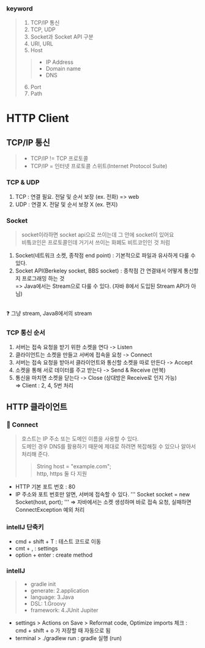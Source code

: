 ### keyword
> 1. TCP/IP 통신
> 2. TCP, UDP
> 3. Socket과 Socket API 구분
> 4. URI, URL
> 5. Host
>>  - IP Address
>>  - Domain name
>>  - DNS
> 6. Port
> 7. Path

# HTTP Client

## TCP/IP 통신
> - TCP/IP != TCP 프로토콜 <br>
> - TCP/IP = 인터넷 프로토콜 스위트(Internet Protocol Suite)

### TCP & UDP
1. TCP : 연결 필요. 전달 및 순서 보장 (ex. 전화) => web
2. UDP : 연결 X. 전달 및 순서 보장 X (ex. 편지)

### Socket
> socket이라하면 socket api으로 쓰이는데 그 안에 socket이 있어요 <br>
> 비틐코인은 프로토콜인데 거기서 쓰이는 화폐도 비트코인인 것 처럼
1. Socket(네트워크 소켓, 종착점 end point) : 기본적으로 파일과 유사하게 다룰 수 있다. 
2. Socket API(Berkeley socket, BBS socket) : 종착점 간 연결돼서 어떻게 통신할지 프로그래밍 하는 것 <br>
=> Java에서는 Stream으로 다룰 수 있다. (자바 8에서 도입된 Stream API가 아님)
<br>
❓ 그냥 stream, Java8에서의 stream

### TCP 통신 순서
1. 서버는 접속 요청을 받기 위한 소켓을 연다 -> Listen
2. 클라이언트는 소켓을 만들고 서버에 접속을 요청 -> Connect
3. 서버는 접속 요청을 받아서 클라이언트와 통신할 소켓을 따로 만든다 -> Accept
4. 소켓을 통해 서로 데이터를 주고 받는다 -> Send & Receive (반복)
5. 통신을 마치면 소켓을 닫는다 -> Close (상대방은 Receive로 인지 가능) <br>
=> Client : 2, 4, 5번 처리

## HTTP 클라이언트
### 🍊 Connect
> 호스트는 IP 주소 또는 도메인 이름을 사용할 수 있다. <br>
> 도메인 경우 DNS를 활용하기 때문에 제대로 하려면 복잡해질 수 있으나 알아서 처리해 준다. <br>
>> String host = "example.com"; <br>
>>  http, https 둘 다 지원

- HTTP 기본 포트 번호 : 80
- IP 주소와 포트 번호만 알면, 서버에 접속할 수 있다.
  ''' Socket socket = new Socket(host, port); '''
=> 자바에서는 소켓 생성하며 바로 접속 요청, 실패하면 ConnectException 예외 처리



### intellJ 단축키
- cmd + shift + T : 테스트 코드로 이동
- cmt + , : settings
- option + enter : create method

### intellJ
> - gradle init
> - generate: 2.application <br>
> - language: 3.Java <br>
> - DSL: 1.Groovy <br>
> - framework: 4.JUnit Jupiter
- settings > Actions on Save > Reformat code, Optimize imports 체크 : cmd + shift + o 가 저장할 때 자동으로 됨 
- terminal > ./gradlew run : gradle 실행 (run)
